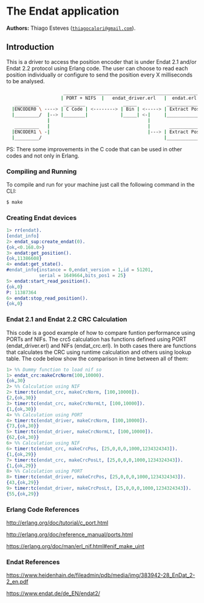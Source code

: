 # The Endat application #

__Authors:__ Thiago Esteves ([`thiagocalori@gmail.com`](thiagocalori@gmail.com)).

## Introduction ##

This is a driver to access the position encoder that is under Endat 2.1 and/or Endat 2.2 protocol using Erlang code. The user can choose to read each position individually or configure to send the position every X milliseconds to be analysed.

```bash
                     ___________________________________________________
                    | PORT + NIFS  |   endat_driver.erl   |  endat.erl  |
   _________         ________              _____           _____________
  |ENCODER0 \ ----> | C Code | <--------> | Bin | <-----> | Extract Pos | Instance 0
  |_________/  |--> |________|            |_____| <-|     |_____________|
               |                                    |
   _________   |                                    |       _____________
  |ENCODER1 \ -|                                    |---> | Extract Pos | Instance 1
  |_________/                                             |_____________|
```

PS: There some improvements in the C code that can be used in other codes and not only in Erlang.

### Compiling and Running ###

To compile and run for your machine just call the following command in the CLI:

```bash
$ make
```

### Creating Endat devices ###

```erlang
1> rr(endat).
[endat_info]
2> endat_sup:create_endat(0).
{ok,<0.168.0>}
3> endat:get_position().
{ok,11386608}
4> endat:get_state().
#endat_info{instance = 0,endat_version = 1,id = 51201,
            serial = 1649664,bits_pos1 = 25}
5> endat:start_read_position().
{ok,0}
P: 11387364
6> endat:stop_read_position().
{ok,0}
```

### Endat 2.1 and Endat 2.2 CRC Calculation ###

This code is a good example of how to compare funtion performance using PORTs anf NIFs. The crc5 calculation has functions defined using PORT (endat_driver.erl) and NIFs (endat_crc.erl). In both cases there are functions that calculates the CRC using runtime calculation and others using lookup table. The code below show the comparison in time between all of them:

```erlang
1> %% Dummy function to load nif so
1> endat_crc:makeCrcNorm(100,10000).
{ok,30}
2> %% Calculation using NIF
2> timer:tc(endat_crc, makeCrcNorm, [100,10000]).
{2,{ok,30}}
3> timer:tc(endat_crc, makeCrcNormLt, [100,10000]).
{1,{ok,30}}
4> %% Calculation using PORT
4> timer:tc(endat_driver, makeCrcNorm, [100,10000]).
{73,{ok,30}}
5> timer:tc(endat_driver, makeCrcNormLt, [100,10000]).
{62,{ok,30}}
6> %% Calculation using NIF
6> timer:tc(endat_crc, makeCrcPos, [25,0,0,0,1000,1234324343]).
{1,{ok,29}}
7> timer:tc(endat_crc, makeCrcPosLt, [25,0,0,0,1000,1234324343]).
{1,{ok,29}}
8> %% Calculation using PORT
8> timer:tc(endat_driver, makeCrcPos, [25,0,0,0,1000,1234324343]).
{43,{ok,29}}
9> timer:tc(endat_driver, makeCrcPosLt, [25,0,0,0,1000,1234324343]).
{55,{ok,29}}
```
### Erlang Code References ###
http://erlang.org/doc/tutorial/c_port.html

http://erlang.org/doc/reference_manual/ports.html

https://erlang.org/doc/man/erl_nif.html#enif_make_uint

### Endat References ###
https://www.heidenhain.de/fileadmin/pdb/media/img/383942-28_EnDat_2-2_en.pdf

https://www.endat.de/de_EN/endat2/